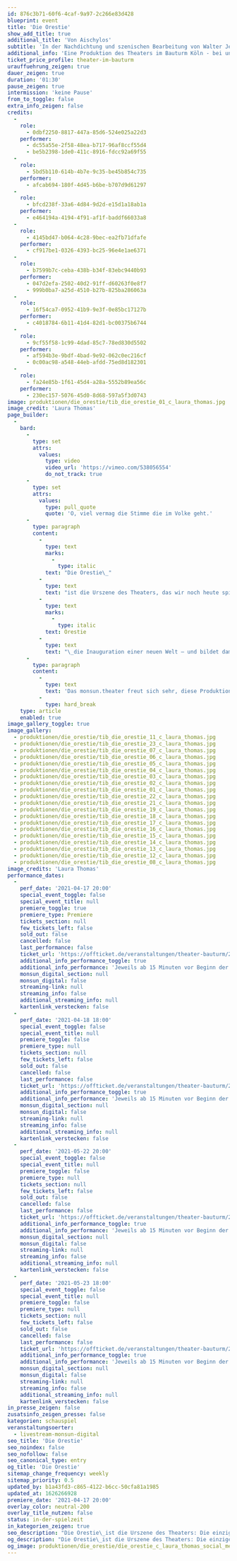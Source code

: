 ```yaml
---
id: 876c3b71-60f6-4caf-9a97-2c266e83d428
blueprint: event
title: 'Die Orestie'
show_add_title: true
additional_title: 'Von Aischylos'
subtitle: 'In der Nachdichtung und szenischen Bearbeitung von Walter Jens'
additional_info: 'Eine Produktion des Theaters im Bauturm Köln - bei uns im Livestream'
ticket_price_profile: theater-im-bauturm
urauffuehrung_zeigen: true
dauer_zeigen: true
duration: '01:30'
pause_zeigen: true
intermission: 'keine Pause'
from_to_toggle: false
extra_info_zeigen: false
credits:
  -
    role:
      - 0dbf2250-8817-447a-85d6-524e025a22d3
    performer:
      - dc55a55e-2f58-48ea-b717-96af8ccf55d4
      - be5b2398-1de0-411c-8916-fdcc92a69f55
  -
    role:
      - 5bd5b110-614b-4b7e-9c35-be45b854c735
    performer:
      - afcab694-180f-4d45-b6be-b707d9d61297
  -
    role:
      - bfcd238f-33a6-4d84-9d2d-e15d1a18ab1a
    performer:
      - e464194a-4194-4f91-af1f-baddf66033a8
  -
    role:
      - 4145bd47-b064-4c28-9bec-ea2fb71dfafe
    performer:
      - cf917be1-0326-4393-bc25-96e4e1ae6371
  -
    role:
      - b7599b7c-ceba-438b-b34f-83ebc9440b93
    performer:
      - 047d2efa-2502-40d2-91ff-d60263f0e8f7
      - 999b0ba7-a25d-4510-b27b-825ba286063a
  -
    role:
      - 16f54ca7-0952-41b9-9e3f-0e85bc17127b
    performer:
      - c4018784-6b11-41d4-82d1-bc00375b6744
  -
    role:
      - 9cf55f58-1c99-4dad-85c7-78ed830d5502
    performer:
      - af594b3e-9bdf-4bad-9e92-062c0ec216cf
      - 0c00ac98-a548-44eb-afdd-75ed8d182301
  -
    role:
      - fa24e85b-1f61-45d4-a28a-5552b89ea56c
    performer:
      - 230ec157-5076-45d0-8d68-597a5f3d0743
image: produktionen/die_orestie/tib_die_orestie_01_c_laura_thomas.jpg
image_credit: 'Laura Thomas'
page_builder:
  -
    bard:
      -
        type: set
        attrs:
          values:
            type: video
            video_url: 'https://vimeo.com/538056554'
            do_not_track: true
      -
        type: set
        attrs:
          values:
            type: pull_quote
            quote: 'O, viel vermag die Stimme die im Volke geht.'
      -
        type: paragraph
        content:
          -
            type: text
            marks:
              -
                type: italic
            text: "Die Orestie\_"
          -
            type: text
            text: "ist die Urszene des Theaters, das wir noch heute spielen: Die einzige komplett erhaltene Tetralogie der antiken Bühnenkunst – und ein psychologischer Krimi, der einem noch immer die Haare zu Berge stehen lässt. Mit faszinierendem Gespür für starke dramatische Situationen und Suspense führt Aischylos die Verkettung von Mordfällen in einer heillos zerstrittenen Familiendynastie vor, um im dritten Teil Blutschande und Demokratie als Mittel zur Konfliktbewältigung gegeneinander in Stellung zu bringen. Wie kaum ein zweiter Text zeigt die\_"
          -
            type: text
            marks:
              -
                type: italic
            text: Orestie
          -
            type: text
            text: "\_die Inauguration einer neuen Welt – und bildet damit eine Blaupause, die sich vortrefflich auf die Neuordnung der globalen Verhältnisse nach der aktuellen Krise transparent machen lässt.\_"
      -
        type: paragraph
        content:
          -
            type: text
            text: 'Das monsun.theater freut sich sehr, diese Produktion unserer Hausregisseurin und Rolf-Mares-Preisträgerin Kathrin Mayr im Kölner Theater im Bauturm beim Streaming zu unterstützen.'
          -
            type: hard_break
    type: article
    enabled: true
image_gallery_toggle: true
image_gallery:
  - produktionen/die_orestie/tib_die_orestie_11_c_laura_thomas.jpg
  - produktionen/die_orestie/tib_die_orestie_23_c_laura_thomas.jpg
  - produktionen/die_orestie/tib_die_orestie_07_c_laura_thomas.jpg
  - produktionen/die_orestie/tib_die_orestie_06_c_laura_thomas.jpg
  - produktionen/die_orestie/tib_die_orestie_05_c_laura_thomas.jpg
  - produktionen/die_orestie/tib_die_orestie_04_c_laura_thomas.jpg
  - produktionen/die_orestie/tib_die_orestie_03_c_laura_thomas.jpg
  - produktionen/die_orestie/tib_die_orestie_02_c_laura_thomas.jpg
  - produktionen/die_orestie/tib_die_orestie_01_c_laura_thomas.jpg
  - produktionen/die_orestie/tib_die_orestie_22_c_laura_thomas.jpg
  - produktionen/die_orestie/tib_die_orestie_21_c_laura_thomas.jpg
  - produktionen/die_orestie/tib_die_orestie_19_c_laura_thomas.jpg
  - produktionen/die_orestie/tib_die_orestie_18_c_laura_thomas.jpg
  - produktionen/die_orestie/tib_die_orestie_17_c_laura_thomas.jpg
  - produktionen/die_orestie/tib_die_orestie_16_c_laura_thomas.jpg
  - produktionen/die_orestie/tib_die_orestie_15_c_laura_thomas.jpg
  - produktionen/die_orestie/tib_die_orestie_14_c_laura_thomas.jpg
  - produktionen/die_orestie/tib_die_orestie_13_c_laura_thomas.jpg
  - produktionen/die_orestie/tib_die_orestie_12_c_laura_thomas.jpg
  - produktionen/die_orestie/tib_die_orestie_08_c_laura_thomas.jpg
image_credits: 'Laura Thomas'
performance_dates:
  -
    perf_date: '2021-04-17 20:00'
    special_event_toggle: false
    special_event_title: null
    premiere_toggle: true
    premiere_type: Premiere
    tickets_section: null
    few_tickets_left: false
    sold_out: false
    cancelled: false
    last_performance: false
    ticket_url: 'https://offticket.de/veranstaltungen/theater-bauturm/2021-04-17-2000-premiere-die-orestie-live-stream'
    additional_info_performance_toggle: true
    additional_info_performance: 'Jeweils ab 15 Minuten vor Beginn der Vorstellung sind wir mit einer kurzen Begrüßung und Einleitung für Sie da.'
    monsun_digital_section: null
    monsun_digital: false
    streaming-link: null
    streaming_info: false
    additional_streaming_info: null
    kartenlink_verstecken: false
  -
    perf_date: '2021-04-18 18:00'
    special_event_toggle: false
    special_event_title: null
    premiere_toggle: false
    premiere_type: null
    tickets_section: null
    few_tickets_left: false
    sold_out: false
    cancelled: false
    last_performance: false
    ticket_url: 'https://offticket.de/veranstaltungen/theater-bauturm/2021-04-18-1800-die-orestie-live-stream'
    additional_info_performance_toggle: true
    additional_info_performance: 'Jeweils ab 15 Minuten vor Beginn der Vorstellung sind wir mit einer kurzen Begrüßung und Einleitung für Sie da.'
    monsun_digital_section: null
    monsun_digital: false
    streaming-link: null
    streaming_info: false
    additional_streaming_info: null
    kartenlink_verstecken: false
  -
    perf_date: '2021-05-22 20:00'
    special_event_toggle: false
    special_event_title: null
    premiere_toggle: false
    premiere_type: null
    tickets_section: null
    few_tickets_left: false
    sold_out: false
    cancelled: false
    last_performance: false
    ticket_url: 'https://offticket.de/veranstaltungen/theater-bauturm/2021-05-22-2000-die-orestie-live-stream'
    additional_info_performance_toggle: true
    additional_info_performance: 'Jeweils ab 15 Minuten vor Beginn der Vorstellung sind wir mit einer kurzen Begrüßung und Einleitung für Sie da.'
    monsun_digital_section: null
    monsun_digital: false
    streaming-link: null
    streaming_info: false
    additional_streaming_info: null
    kartenlink_verstecken: false
  -
    perf_date: '2021-05-23 18:00'
    special_event_toggle: false
    special_event_title: null
    premiere_toggle: false
    premiere_type: null
    tickets_section: null
    few_tickets_left: false
    sold_out: false
    cancelled: false
    last_performance: false
    ticket_url: 'https://offticket.de/veranstaltungen/theater-bauturm/2021-05-23-1800-die-orestie-live-stream'
    additional_info_performance_toggle: true
    additional_info_performance: 'Jeweils ab 15 Minuten vor Beginn der Vorstellung sind wir mit einer kurzen Begrüßung und Einleitung für Sie da.'
    monsun_digital_section: null
    monsun_digital: false
    streaming-link: null
    streaming_info: false
    additional_streaming_info: null
    kartenlink_verstecken: false
in_presse_zeigen: false
zusatsinfo_zeigen_presse: false
kategorien: schauspiel
veranstaltungsoerter:
  - livestream-monsun-digital
seo_title: 'Die Orestie'
seo_noindex: false
seo_nofollow: false
seo_canonical_type: entry
og_title: 'Die Orestie'
sitemap_change_frequency: weekly
sitemap_priority: 0.5
updated_by: b1a43fd3-c865-4122-b6cc-50cfa81a1985
updated_at: 1626266928
premiere_date: '2021-04-17 20:00'
overlay_color: neutral-200
overlay_title_nutzen: false
status: in-der-spielzeit
in_kategorien_zeigen: true
seo_description: "Die Orestie\_ist die Urszene des Theaters: Die einzige komplett erhaltene antike Tetralogie und ein Krimi, der einem noch immer die Haare zu Berge stehen lässt."
og_description: "Die Orestie\_ist die Urszene des Theaters: Die einzige komplett erhaltene antike Tetralogie und ein Krimi, der einem noch immer die Haare zu Berge stehen lässt."
og_image: produktionen/die_orestie/die_orestie_c_laura_thomas_social_media_image.jpg
---
```

